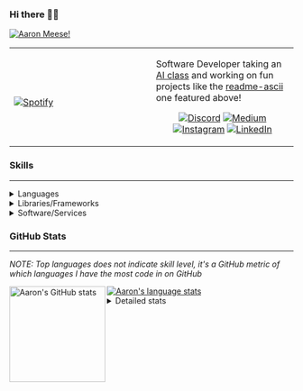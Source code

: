 ### Hi there 👋🏻
[![Aaron Meese!](https://user-images.githubusercontent.com/17814535/88975338-a2aabf00-d27f-11ea-963f-8a19608716b4.png)](https://github.com/ajmeese7/readme-ascii "README ASCII")

<!-- Modified from project here: https://github.com/novatorem/novatorem -->
<table width="100%"> 
  <tr>
  <td width="50%">
      
&nbsp; <br> [![Spotify](https://ajmeese7.vercel.app/api/spotify)](https://open.spotify.com/user/ajmeese)

  </td>
  <td width="50%">

Software Developer taking an [AI class](https://courses.edx.org/courses/BerkeleyX/CS188.1x-4/1T2015/course/) and working on fun 
projects like the [readme-ascii](https://github.com/ajmeese7/readme-ascii) one featured above!
<br><p align="center">
  [![Discord](https://img.shields.io/badge/discord-ajmeese7%234835-369?style=flat-square&logo=discord&logoColor=white&color=purple)](https://discord.gg/PxRTQg3)
  [![Medium](https://img.shields.io/badge/medium-ajmeese7-1DB954?style=flat-square&logo=medium&logoColor=white)](https://link.aaronmeese.com/medium)<br>
  [![Instagram](https://img.shields.io/badge/instagram-ajmeese7-1DB954?style=flat-square&logo=instagram&logoColor=white&color=c13584)](https://link.aaronmeese.com/instagram)
  [![LinkedIn](https://img.shields.io/badge/linkedIn-aaronmeese-1DB954?style=flat-square&logo=linkedin&logoColor=white&color=blue)](https://link.aaronmeese.com/linkedin)
</p>
  </td>
  </table>

[//]: <> (The `&nbsp;` is to have Aphelion take up more space)

### Skills ###
----
<details>
<summary>Languages</summary>

+ JavaScript
+ HTML
+ CSS
    + [README ASCII](https://github.com/ajmeese7/readme-ascii)
+ PHP
    + [Coupon Booked](https://github.com/ajmeese7/coupon-booked)
    + [Steam Summary](https://github.com/ajmeese7/steam-summary)
+ Java
    + [BRCC Java](https://github.com/ajmeese7/brcc-java)
    + [Euler Problems](https://github.com/ajmeese7/euler-problems)

</details>
<details>
<summary>Libraries/Frameworks</summary>

+ NodeJS
    + [Snapchat Share](https://github.com/ajmeese7/snapchat-share)
    + [FRC Spreadsheets](https://github.com/ajmeese7/frc-spreadsheets)
+ Cordova
    + [Coupon Booked](https://github.com/ajmeese7/coupon-booked)
+ jQuery
+ Discord.js
    + [Spambot](https://github.com/ajmeese7/spambot)
    + [Automatic Reactions](https://github.com/ajmeese7/automatic-reactions)
    + [Multiple Reactions](https://github.com/ajmeese7/multiple-reactions)
    + [Galley Calls](https://github.com/ajmeese7/galley-calls)
    + [Tatsu Toolbox](https://github.com/ajmeese7/tatsu-toolbox)
+ Puppeteer
    + [README ASCII](https://github.com/ajmeese7/readme-ascii)
    + [Dynamic Page Retrieval](https://github.com/ajmeese7/dynamic-page-retrieval)
+ Nightmare.js
    + [Steam Queue Clicker](https://github.com/ajmeese7/steam-queue-clicker)
    + [Repbot](https://github.com/ajmeese7/repbot)
+ Express
    + [Galley Calls](https://github.com/ajmeese7/galley-calls)
+ json-fs-store
    + [Multiple Reactions](https://github.com/ajmeese7/multiple-reactions)
+ pdf-lib
+ async

</details>
<details>
<summary>Software/Services</summary>

+ Wallpaper Engine
    + [Random Wallpaper](https://github.com/ajmeese7/random-wallpaper)
    + [Image of the Day](https://github.com/ajmeese7/image-of-the-day)
+ phpMyAdmin
+ cPanel
+ Cloudinary
+ Firefox Extensions
    + [Chess Next Move](https://github.com/ajmeese7/chess-next-move)
    + [Gmail Label Organizer](https://github.com/ajmeese7/gmail-label-organizer)
+ Google Analytics
+ Heroku
+ Nexmo
    + [Coupon Booked](https://github.com/ajmeese7/coupon-booked)
+ Twilio
    + [Galley Calls](https://github.com/ajmeese7/galley-calls)
+ Sonix
    + [Galley Calls](https://github.com/ajmeese7/galley-calls)
+ Auth0
+ OneSignal

</details>
<!--
<details>
<summary>Soft Skills</summary>
+ English/Grammar
+ SEO
    <!-- + TODO: Add my site examples after I finish improving them --
</details>
-->

### GitHub Stats ###
----
*NOTE: Top languages does not indicate skill level, it's a GitHub metric of which languages I have the most code in on GitHub*

<a href="https://profile-summary-for-github.com/user/ajmeese7">
  <img align="left" height="170px" src="https://github-readme-stats.vercel.app/api?username=ajmeese7&show_icons=true&line_height=27&count_private=true&include_all_commits=true" alt="Aaron's GitHub stats"/>
  <img src="https://github-readme-stats.vercel.app/api/top-langs/?username=ajmeese7&hide_langs_below=5&layout=compact" alt="Aaron's language stats"/>
</a>

<details>
<summary>Detailed stats</summary>

### :zap: Recent Activity
<!--START_SECTION:activity-->
1. 🗣 Commented on [#1](https://github.com//ajmeese7/text-to-emoji/issues/1) in [ajmeese7/text-to-emoji](https://github.com//ajmeese7/text-to-emoji)
2. ❗️ Closed issue [#1](https://github.com//ajmeese7/text-to-emoji/issues/1) in [ajmeese7/text-to-emoji](https://github.com//ajmeese7/text-to-emoji)
3. ❗️ Opened issue [#1](https://github.com//ajmeese7/text-to-emoji/issues/1) in [ajmeese7/text-to-emoji](https://github.com//ajmeese7/text-to-emoji)
4. ❌ Closed PR [#35](https://github.com//ajmeese7/spambot/pull/35) in [ajmeese7/spambot](https://github.com//ajmeese7/spambot)
5. 🗣 Commented on [#35](https://github.com//ajmeese7/spambot/issues/35) in [ajmeese7/spambot](https://github.com//ajmeese7/spambot)
<!--END_SECTION:activity-->

### 🧐 Waka Stats
<!--START_SECTION:waka-->
**🐱 My Github Data** 

> 🏆 661 Contributions in the Year 2020
 > 
> 📦 48.1 kB Used in Github's Storage 
 > 
> 💼 Opted to Hire
 > 
> 📜 47 Public Repositories
 > 
> 🔑 14 Private Repositories 

**I'm an Early 🐤** 

```text
🌞 Morning    225 commits    ████████░░░░░░░░░░░░░░░░░   34.51% 
🌆 Daytime    277 commits    ██████████░░░░░░░░░░░░░░░   42.48% 
🌃 Evening    144 commits    █████░░░░░░░░░░░░░░░░░░░░   22.09% 
🌙 Night      6 commits      ░░░░░░░░░░░░░░░░░░░░░░░░░   0.92%

```
📅 **I'm Most Productive on Saturday** 

```text
Monday       84 commits     ███░░░░░░░░░░░░░░░░░░░░░░   12.88% 
Tuesday      84 commits     ███░░░░░░░░░░░░░░░░░░░░░░   12.88% 
Wednesday    74 commits     ██░░░░░░░░░░░░░░░░░░░░░░░   11.35% 
Thursday     85 commits     ███░░░░░░░░░░░░░░░░░░░░░░   13.04% 
Friday       102 commits    ████░░░░░░░░░░░░░░░░░░░░░   15.64% 
Saturday     132 commits    █████░░░░░░░░░░░░░░░░░░░░   20.25% 
Sunday       91 commits     ███░░░░░░░░░░░░░░░░░░░░░░   13.96%

```


📊 **This Week I Spent My Time On** 

```text
⌚︎ Time Zone: America/Chicago

💬 Programming Languages: 
JavaScript               5 hrs 5 mins        ████████████░░░░░░░░░░░░░   48.65% 
Markdown                 2 hrs 7 mins        █████░░░░░░░░░░░░░░░░░░░░   20.35% 
JSON                     1 hr 10 mins        ██░░░░░░░░░░░░░░░░░░░░░░░   11.18% 
HTML                     1 hr 7 mins         ██░░░░░░░░░░░░░░░░░░░░░░░   10.78% 
JSX                      25 mins             █░░░░░░░░░░░░░░░░░░░░░░░░   4.12%

🐱‍💻 Projects: 
tatsu-toolbox            4 hrs 48 mins       ███████████░░░░░░░░░░░░░░   45.93% 
home                     1 hr 40 mins        ████░░░░░░░░░░░░░░░░░░░░░   16.07% 
aaronmeese.dev           1 hr                ██░░░░░░░░░░░░░░░░░░░░░░░   9.65% 
matrix-wallpaper         30 mins             █░░░░░░░░░░░░░░░░░░░░░░░░   4.84% 
steam-summary            27 mins             █░░░░░░░░░░░░░░░░░░░░░░░░   4.42%

```

**I Mostly Code in JavaScript** 

```text
JavaScript               24 repos            ██████████████░░░░░░░░░░░   57.14% 
HTML                     6 repos             ███░░░░░░░░░░░░░░░░░░░░░░   14.29% 
Java                     4 repos             ██░░░░░░░░░░░░░░░░░░░░░░░   9.52% 
CSS                      3 repos             █░░░░░░░░░░░░░░░░░░░░░░░░   7.14% 
Python                   2 repos             █░░░░░░░░░░░░░░░░░░░░░░░░   4.76%

```



<!--END_SECTION:waka-->
</details>
